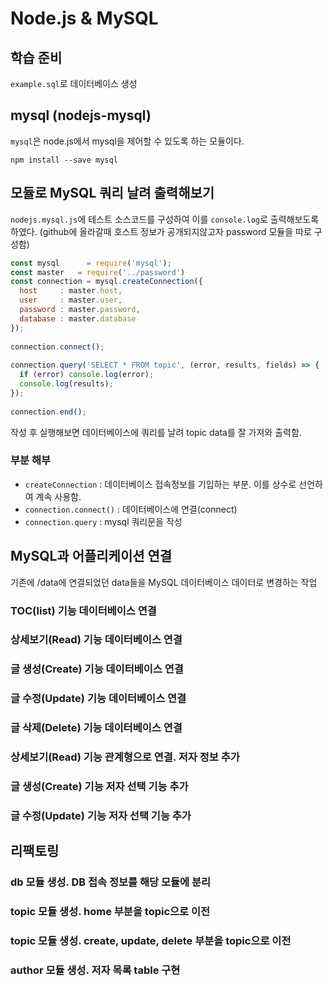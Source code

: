 # Node.js & MySQL

## 학습 준비

`example.sql`로 데이터베이스 생성

## mysql (nodejs-mysql)

`mysql`은 node.js에서 mysql을 제어할 수 있도록 하는 모듈이다.

```
npm install --save mysql
```

## 모듈로 MySQL 쿼리 날려 출력해보기

`nodejs.mysql.js`에 테스트 소스코드를 구성하여 이를 `console.log`로 출력해보도록 하였다.
(github에 올라갈때 호스트 정보가 공개되지않고자 password 모듈을 따로 구성함)


``` javascript
const mysql      = require('mysql');
const master   = require('../password')
const connection = mysql.createConnection({
  host     : master.host,
  user     : master.user,
  password : master.password,
  database : master.database
});
 
connection.connect();
 
connection.query('SELECT * FROM topic', (error, results, fields) => {
  if (error) console.log(error);
  console.log(results);
});
 
connection.end();
```

작성 후 실행해보면 데이터베이스에 쿼리를 날려 topic data를 잘 가져와 출력함.

### 부분 해부

* `createConnection` : 데이터베이스 접속정보를 기입하는 부분. 이를 상수로 선언하여 계속 사용함.
* `connection.connect()` : 데이터베이스에 연결(connect)
* `connection.query` : mysql 쿼리문을 작성

## MySQL과 어플리케이션 연결

기존에 /data에 연결되었던 data들을 MySQL 데이터베이스 데이터로 변경하는 작업

### TOC(list) 기능 데이터베이스 연결

### 상세보기(Read) 기능 데이터베이스 연결

### 글 생성(Create) 기능 데이터베이스 연결

### 글 수정(Update) 기능 데이터베이스 연결

### 글 삭제(Delete) 기능 데이터베이스 연결

### 상세보기(Read) 기능 관계형으로 연결. 저자 정보 추가

### 글 생성(Create) 기능 저자 선택 기능 추가

### 글 수정(Update) 기능 저자 선택 기능 추가

## 리팩토링

### db 모듈 생성. DB 접속 정보를 해당 모듈에 분리

### topic 모듈 생성. home 부분을 topic으로 이전

### topic 모듈 생성. create, update, delete 부분을 topic으로 이전

### author 모듈 생성. 저자 목록 table 구현